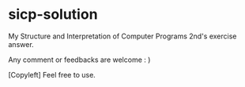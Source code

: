 sicp-solution
=============

My Structure and Interpretation of Computer Programs 2nd's exercise answer. 

Any comment or feedbacks are welcome : )

[Copyleft]
Feel free to use.
